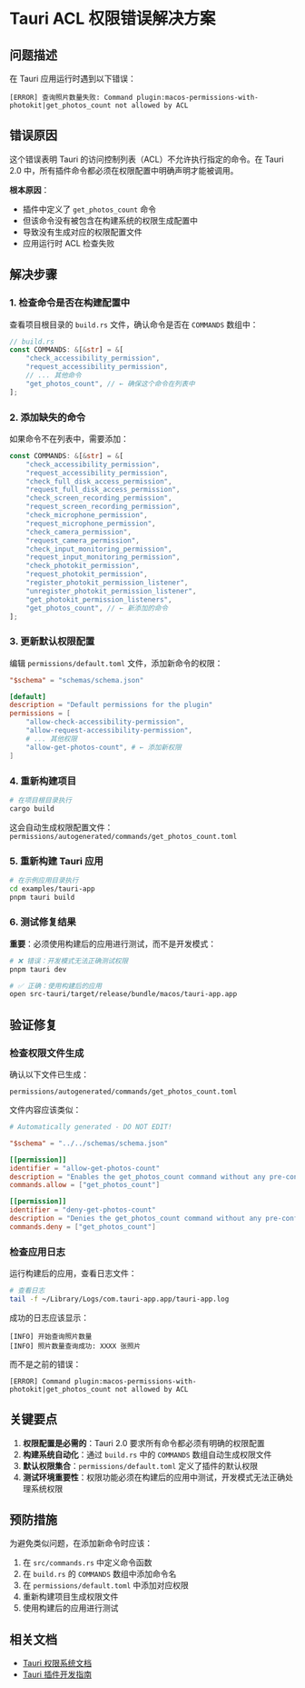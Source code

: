 # Tauri ACL 权限错误解决方案

## 问题描述

在 Tauri 应用运行时遇到以下错误：

```
[ERROR] 查询照片数量失败: Command plugin:macos-permissions-with-photokit|get_photos_count not allowed by ACL
```

## 错误原因

这个错误表明 Tauri 的访问控制列表（ACL）不允许执行指定的命令。在 Tauri 2.0 中，所有插件命令都必须在权限配置中明确声明才能被调用。

**根本原因**：
- 插件中定义了 `get_photos_count` 命令
- 但该命令没有被包含在构建系统的权限生成配置中
- 导致没有生成对应的权限配置文件
- 应用运行时 ACL 检查失败

## 解决步骤

### 1. 检查命令是否在构建配置中

查看项目根目录的 `build.rs` 文件，确认命令是否在 `COMMANDS` 数组中：

```rust
// build.rs
const COMMANDS: &[&str] = &[
    "check_accessibility_permission",
    "request_accessibility_permission",
    // ... 其他命令
    "get_photos_count", // ← 确保这个命令在列表中
];
```

### 2. 添加缺失的命令

如果命令不在列表中，需要添加：

```rust
const COMMANDS: &[&str] = &[
    "check_accessibility_permission",
    "request_accessibility_permission",
    "check_full_disk_access_permission",
    "request_full_disk_access_permission",
    "check_screen_recording_permission",
    "request_screen_recording_permission",
    "check_microphone_permission",
    "request_microphone_permission",
    "check_camera_permission",
    "request_camera_permission",
    "check_input_monitoring_permission",
    "request_input_monitoring_permission",
    "check_photokit_permission",
    "request_photokit_permission",
    "register_photokit_permission_listener",
    "unregister_photokit_permission_listener",
    "get_photokit_permission_listeners",
    "get_photos_count", // ← 新添加的命令
];
```

### 3. 更新默认权限配置

编辑 `permissions/default.toml` 文件，添加新命令的权限：

```toml
"$schema" = "schemas/schema.json"

[default]
description = "Default permissions for the plugin"
permissions = [
    "allow-check-accessibility-permission",
    "allow-request-accessibility-permission",
    # ... 其他权限
    "allow-get-photos-count", # ← 添加新权限
]
```

### 4. 重新构建项目

```bash
# 在项目根目录执行
cargo build
```

这会自动生成权限配置文件：`permissions/autogenerated/commands/get_photos_count.toml`

### 5. 重新构建 Tauri 应用

```bash
# 在示例应用目录执行
cd examples/tauri-app
pnpm tauri build
```

### 6. 测试修复结果

**重要**：必须使用构建后的应用进行测试，而不是开发模式：

```bash
# ❌ 错误：开发模式无法正确测试权限
pnpm tauri dev

# ✅ 正确：使用构建后的应用
open src-tauri/target/release/bundle/macos/tauri-app.app
```

## 验证修复

### 检查权限文件生成

确认以下文件已生成：

```
permissions/autogenerated/commands/get_photos_count.toml
```

文件内容应该类似：

```toml
# Automatically generated - DO NOT EDIT!

"$schema" = "../../schemas/schema.json"

[[permission]]
identifier = "allow-get-photos-count"
description = "Enables the get_photos_count command without any pre-configured scope."
commands.allow = ["get_photos_count"]

[[permission]]
identifier = "deny-get-photos-count"
description = "Denies the get_photos_count command without any pre-configured scope."
commands.deny = ["get_photos_count"]
```

### 检查应用日志

运行构建后的应用，查看日志文件：

```bash
# 查看日志
tail -f ~/Library/Logs/com.tauri-app.app/tauri-app.log
```

成功的日志应该显示：

```
[INFO] 开始查询照片数量
[INFO] 照片数量查询成功: XXXX 张照片
```

而不是之前的错误：

```
[ERROR] Command plugin:macos-permissions-with-photokit|get_photos_count not allowed by ACL
```

## 关键要点

1. **权限配置是必需的**：Tauri 2.0 要求所有命令都必须有明确的权限配置
2. **构建系统自动化**：通过 `build.rs` 中的 `COMMANDS` 数组自动生成权限文件
3. **默认权限集合**：`permissions/default.toml` 定义了插件的默认权限
4. **测试环境重要性**：权限功能必须在构建后的应用中测试，开发模式无法正确处理系统权限

## 预防措施

为避免类似问题，在添加新命令时应该：

1. 在 `src/commands.rs` 中定义命令函数
2. 在 `build.rs` 的 `COMMANDS` 数组中添加命令名
3. 在 `permissions/default.toml` 中添加对应权限
4. 重新构建项目生成权限文件
5. 使用构建后的应用进行测试

## 相关文档

- [Tauri 权限系统文档](https://tauri.app/v1/guides/features/command#permissions)
- [Tauri 插件开发指南](https://tauri.app/v1/guides/building/plugins)
